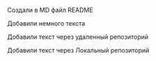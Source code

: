 Создали в MD файл README

Добавили немного текста

Добавили текст через удаленный репозиторий

Добавили текст через Локальный репозиторий
